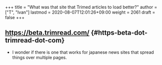 +++
title = "What was that site that Trimed articles to load better?"
author = ["T", "Ivan"]
lastmod = 2020-08-07T12:01:26+09:00
weight = 2061
draft = false
+++

## <https://beta.trimread.com/> {#https-beta-dot-trimread-dot-com}

-   I wonder if there is one that works for japanese news sites that
    spread things over multiple pages.
